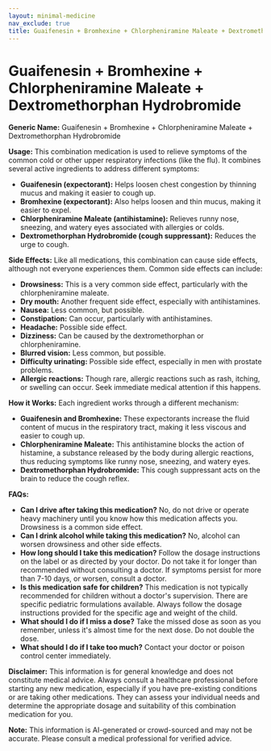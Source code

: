 ```yaml
---
layout: minimal-medicine
nav_exclude: true
title: Guaifenesin + Bromhexine + Chlorpheniramine Maleate + Dextromethorphan Hydrobromide
---
```


# Guaifenesin + Bromhexine + Chlorpheniramine Maleate + Dextromethorphan Hydrobromide

**Generic Name:** Guaifenesin + Bromhexine + Chlorpheniramine Maleate + Dextromethorphan Hydrobromide

**Usage:** This combination medication is used to relieve symptoms of the common cold or other upper respiratory infections (like the flu).  It combines several active ingredients to address different symptoms:

* **Guaifenesin (expectorant):** Helps loosen chest congestion by thinning mucus and making it easier to cough up.
* **Bromhexine (expectorant):** Also helps loosen and thin mucus, making it easier to expel.
* **Chlorpheniramine Maleate (antihistamine):** Relieves runny nose, sneezing, and watery eyes associated with allergies or colds.
* **Dextromethorphan Hydrobromide (cough suppressant):** Reduces the urge to cough.


**Side Effects:**  Like all medications, this combination can cause side effects, although not everyone experiences them.  Common side effects can include:

* **Drowsiness:** This is a very common side effect, particularly with the chlorpheniramine maleate.
* **Dry mouth:**  Another frequent side effect, especially with antihistamines.
* **Nausea:** Less common, but possible.
* **Constipation:**  Can occur, particularly with antihistamines.
* **Headache:** Possible side effect.
* **Dizziness:**  Can be caused by the dextromethorphan or chlorpheniramine.
* **Blurred vision:** Less common, but possible.
* **Difficulty urinating:** Possible side effect, especially in men with prostate problems.
* **Allergic reactions:**  Though rare, allergic reactions such as rash, itching, or swelling can occur.  Seek immediate medical attention if this happens.


**How it Works:** Each ingredient works through a different mechanism:

* **Guaifenesin and Bromhexine:** These expectorants increase the fluid content of mucus in the respiratory tract, making it less viscous and easier to cough up.
* **Chlorpheniramine Maleate:** This antihistamine blocks the action of histamine, a substance released by the body during allergic reactions, thus reducing symptoms like runny nose, sneezing, and watery eyes.
* **Dextromethorphan Hydrobromide:** This cough suppressant acts on the brain to reduce the cough reflex.


**FAQs:**

* **Can I drive after taking this medication?**  No, do not drive or operate heavy machinery until you know how this medication affects you. Drowsiness is a common side effect.
* **Can I drink alcohol while taking this medication?**  No, alcohol can worsen drowsiness and other side effects.
* **How long should I take this medication?**  Follow the dosage instructions on the label or as directed by your doctor. Do not take it for longer than recommended without consulting a doctor.  If symptoms persist for more than 7-10 days, or worsen, consult a doctor.
* **Is this medication safe for children?**  This medication is not typically recommended for children without a doctor's supervision.  There are specific pediatric formulations available.  Always follow the dosage instructions provided for the specific age and weight of the child.
* **What should I do if I miss a dose?**  Take the missed dose as soon as you remember, unless it's almost time for the next dose.  Do not double the dose.
* **What should I do if I take too much?**  Contact your doctor or poison control center immediately.

**Disclaimer:** This information is for general knowledge and does not constitute medical advice.  Always consult a healthcare professional before starting any new medication, especially if you have pre-existing conditions or are taking other medications.  They can assess your individual needs and determine the appropriate dosage and suitability of this combination medication for you.


**Note:** This information is AI-generated or crowd-sourced and may not be accurate. Please consult a medical professional for verified advice.